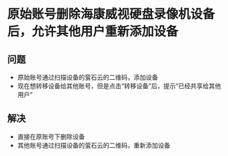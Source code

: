 # 原始账号删除海康威视硬盘录像机设备后，允许其他用户重新添加设备

## 问题
* 原始账号通过扫描设备的萤石云的二维码，添加设备
* 现在想转移设备给其他账号，但是点击“转移设备”后，提示“已经共享给其他用户”

## 解决
* 直接在原账号下删除设备
* 其他账号通过扫描设备的萤石云的二维码，重新添加设备
